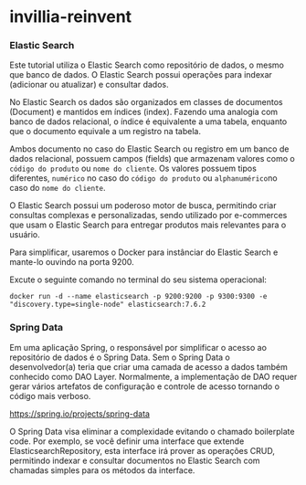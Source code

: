 # invillia-reinvent





### Elastic Search 

Este tutorial utiliza o Elastic Search como repositório de dados, o mesmo que banco de dados. O Elastic Search 
possui operações para indexar (adicionar ou atualizar) e consultar dados. 

No Elastic Search os dados são organizados em classes de documentos (Document) e mantidos em índices (index). Fazendo
uma analogia com banco de dados relacional, o índice é equivalente a uma tabela, enquanto que o documento equivale a 
um registro na tabela. 

Ambos documento no caso do Elastic Search ou registro em um banco de dados relacional, possuem
campos (fields) que armazenam valores como o `código do produto` ou `nome do cliente`. Os valores possuem tipos diferentes,
`numérico` no caso do `código do produto` ou `alphanumérico`no caso do `nome do cliente`.  

O Elastic Search possui um poderoso motor de busca, permitindo criar consultas complexas e personalizadas, sendo utilizado 
por e-commerces que usam o Elastic Search para entregar produtos mais relevantes para o usuário. 

Para simplificar, usaremos o Docker para instânciar do Elastic Search e mante-lo ouvindo na porta 9200.

Excute o seguinte comando no terminal do seu sistema operacional:

```
docker run -d --name elasticsearch -p 9200:9200 -p 9300:9300 -e "discovery.type=single-node" elasticsearch:7.6.2
```


### Spring Data

Em uma aplicação Spring, o responsável por simplificar o acesso ao repositório de dados é o Spring Data. Sem o Spring 
Data o desenvolvedor(a) teria que criar uma camada de acesso a dados também conhecido como DAO Layer. Normalmente, 
a implementação de DAO requer gerar vários artefatos de configuração e controle de acesso tornando o código mais
verboso.

https://spring.io/projects/spring-data

O Spring Data visa eliminar a complexidade evitando o chamado boilerplate code. Por exemplo, se você definir uma 
interface que extende ElasticsearchRepository, esta interface irá prover as operações CRUD, permitindo indexar e 
consultar documentos no Elastic Search com chamadas simples para os métodos da interface. 









